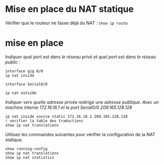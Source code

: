 # Mise en place du NAT statique

Vérifier que le routeur ne fasse déjà du NAT :
`show ip route`

# mise en place

*Indiquer quel port est dans le réseau privé et quel port est dans le réseau public :*

```
interface gig 0/0
ip nat inside

interface Serial0/0

ip nat outside
```

*Indiquer vers quelle adresse privée redirige une adresse publique. Avec un machine interne 172.16.16.1 et le port Serial0/0 209.165.128.128*

```
ip nat inside source static 172.16.16.1 209.165.128.128
! vérifier la table des traductions
show ip nat translations
```

Utilisez les commandes suivantes pour vérifier la configuration de la NAT statique.

```
show running-config
show ip nat translations
show ip nat statistics
```
